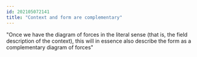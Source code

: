 ```yaml
---
id: 202105072141 
title: "Context and form are complementary"
---
```

"Once we have the diagram of forces in the literal sense (that is, the field description of the con­text), this will in essence also describe the form as a complementary diagram of forces"


